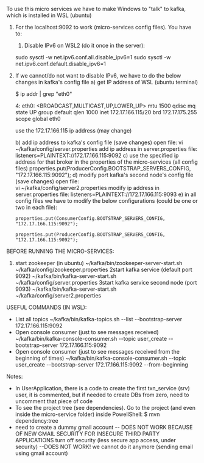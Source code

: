 To use this micro services we have to make Windows to "talk" to kafka, which is installed in WSL (ubuntu)
1) For the localhost:9092 to work (micro-services config files). You have to:
   1) Disable IPv6 on WSL2 (do it once in the server):

    sudo sysctl -w net.ipv6.conf.all.disable_ipv6=1
    sudo sysctl -w net.ipv6.conf.default.disable_ipv6=1

2) If we cannot/do not want to disable IPv6, we have to do the below changes in kafka's config file
   a) get IP address of WSL (ubuntu terminal)
   
      $ ip addr | grep "eth0"

      4: eth0: <BROADCAST,MULTICAST,UP,LOWER_UP> mtu 1500 qdisc mq state UP group default qlen 1000
      inet 172.17.166.115/20 brd 172.17.175.255 scope global eth0
   
      use the 172.17.166.115 ip address (may change)

   b) add ip address to kafka's config file (save changes)
      open file: 
         vi  ~/kafka/config/server.properties
      add ip address in server.properties file:
         listeners=PLAINTEXT://172.17.166.115:9092
   c) use the specified ip address for that broker in the properties of the micro-services (all config files)
         properties.put(ProducerConfig.BOOTSTRAP_SERVERS_CONFIG, "172.17.166.115:9092"); 
   d) modify port kafka's second node's config file (save changes)
       open file:      
         vi  ~/kafka/config/server2.properties
       modify ip address in server.properties file:
         listeners=PLAINTEXT://172.17.166.115:9093
   e) in all config files we have to modify the below configurations (could be one or two in each file):

       properties.put(ConsumerConfig.BOOTSTRAP_SERVERS_CONFIG, "172.17.166.115:9092");  

       properties.put(ProducerConfig.BOOTSTRAP_SERVERS_CONFIG, "172.17.166.115:9092");
       
BEFORE RUNNING THE MICRO-SERVICES:
1) start zookeeper (in ubuntu)
   ~/kafka/bin/zookeeper-server-start.sh ~/kafka/config/zookeeper.properties
2start kafka service (default port 9092)
   ~/kafka/bin/kafka-server-start.sh ~/kafka/config/server.properties
3start kafka service second node (port 9093)
   ~/kafka/bin/kafka-server-start.sh ~/kafka/config/server2.properties

USEFUL COMMANDS (IN WSL):
- List all topics
   ~/kafka/bin/kafka-topics.sh --list --bootstrap-server 172.17.166.115:9092 
- Open console consumer (just to see messages received)
   ~/kafka/bin/kafka-console-consumer.sh --topic user_create --bootstrap-server 172.17.166.115:9092
- Open console consumer (just to see messages received from the beginning of times)
   ~/kafka/bin/kafka-console-consumer.sh --topic user_create --bootstrap-server 172.17.166.115:9092 --from-beginning

Notes:
- In UserApplication, there is a code to create the first txn_service (srv) user, it is commented,
    but if needed to create DBs from zero, need to uncomment that piece of code
- To see the project tree (see dependencies). Go to the project (and even inside the micro-service folder)
    inside PowellShell: $ mvn dependency:tree
- need to create a dummy gmail account -- DOES NOT WORK BECAUSE OF NEW GMAIL SECURITY FOR INSECURE THIRD PARTY APPLICATIONS
    turn off security (less secure app access, under security) --DOES NOT WORK! we cannot do it anymore (sending email using gmail account)